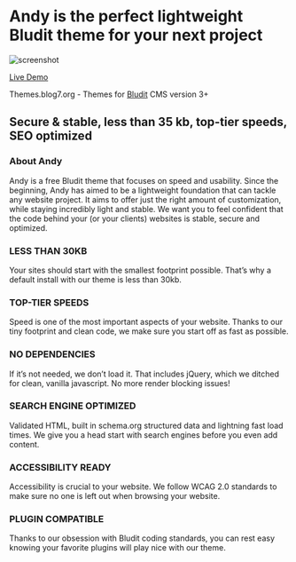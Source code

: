 ﻿# Andy is the perfect **lightweight** Bludit theme for your next project
![screenshot](https://themes.blog7.org/img/mobile-view-andy-theme.jpg
 "Andy")
 
[Live Demo](https://themes.blog7.org/andy/)

Themes.blog7.org - Themes for [Bludit](https://github.com/elpak/bludit-themes) CMS version 3+


## Secure & stable, less than 35 kb, top-tier speeds, SEO optimized

### **About Andy**

Andy is a free Bludit theme that focuses on speed and usability. Since the beginning, Andy has aimed to be a lightweight foundation that can tackle any website project. It aims to offer just the right amount of customization, while staying incredibly light and stable.
We want you to feel confident that the code behind your (or your clients) websites is stable, secure and optimized.

### LESS THAN 30KB
Your sites should start with the smallest footprint possible. That’s why a default install with our theme is less than 30kb.

### TOP-TIER SPEEDS
Speed is one of the most important aspects of your website. Thanks to our tiny footprint and clean code, we make sure you start off as fast as possible.

### NO DEPENDENCIES
If it’s not needed, we don’t load it. That includes jQuery, which we ditched for clean, vanilla javascript. No more render blocking issues!

### SEARCH ENGINE OPTIMIZED
Validated HTML, built in schema.org structured data and lightning fast load times. We give you a head start with search engines before you even add content.

### ACCESSIBILITY READY
Accessibility is crucial to your website. We follow WCAG 2.0 standards to make sure no one is left out when browsing your website.

### PLUGIN COMPATIBLE
Thanks to our obsession with Bludit coding standards, you can rest easy knowing your favorite plugins will play nice with our theme.
